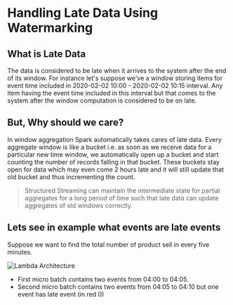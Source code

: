 # Handling Late Data Using Watermarking

## What is Late Data
The data is considered to be late when it arrives to the system after the end of its window. For instance let's suppose we've a window storing items for event time included in 2020-02-02 10:00 - 2020-02-02 10:15 interval. Any item having the event time included in this interval but that comes to the system after the window computation is considered to be on late. 

## But, Why should we care?
In window aggregation Spark automatically takes cares of late data. Every aggregate window is like a bucket i.e. as soon as we receive data for a particular new time window, we automatically open up a bucket and start counting the number of records falling in that bucket. These buckets stay open for data which may even come 2 hours late and it will still update that old bucket and thus incrementing the count.

> Structured Streaming can maintain the intermediate state for partial aggregates for a long period of time such that late data can update aggregates of old windows correctly.

## Lets see in example what events are late events

Suppose we want to find the total number of product sell in every five minutes.

![Lambda Architecture](https://github.com/gurditsingh/blog/blob/gh-pages/_screenshots/late_1.jpg?raw=true) 

 - First micro batch contains two events from 04:00 to 04:05.
 - Second micro batch contains two events from 04:05 to 04:10 but one event has late event (in red 0)

<!--stackedit_data:
eyJoaXN0b3J5IjpbMTYyNjEzNDQxOSwxNjkzMzg5NjU5LC0zNT
kxNDUzNTksNDc2NDM1MDQ3LC0xMTc1NTM2ODc5LDYyOTgwMjc3
Myw2MjQ2MjAyMTAsMTE5OTMxNDU2MiwtMTI5NTQwMTQ2OCw0Mz
I3Njk3NDcsNTUxMjQ2NjYsNDQ5NzQyOCw3OTk3MzkxNzIsLTIz
NDM4OTQwLC0yMDgyOTUzMjQwLDg5MzE5MDgyOSwtMTk2NDI1Nz
UxOSwtMTcyMDMzNDk1OSwtMTA1NjY3MjE5MiwxNDIwNzk4NTYx
XX0=
-->